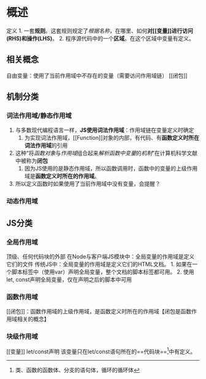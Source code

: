  # 概述
 定义
	1. 一套**规则**。这套规则规定了*根据名称*，在哪里、如何**对[[变量]]进行访问(RHS)和操作(LHS)**。
	2. 程序源代码中的一个**区域**。在这个区域中变量有定义。
## 相关概念
自由变量：使用了当前作用域中不存在的变量（需要访问作用域链）
[[闭包]] 
## 机制分类
### 词法作用域/静态作用域
1. 与多数现代编程语言一样，**JS使用词法作用域**：作用域链在变量定义时确定
	1. 为实现词法作用域，[[Function]]对象的内部，有代码、有**函数定义时所在词法作用域**的引用 
2. 这种“将*函数对象*与*作用域*组合起来*解析函数中变量*的*机制*”在计算机科学文献中被称为**闭包** 
	1. 因为JS使用的是静态作用域，所以函数调用时，函数中的变量的上级作用域是**函数定义时所在的作用域**。
3. 所以定义函数时如果使用了当前作用域中没有变量，会提醒？
### 动态作用域 

## JS分类
### 全局作用域
顶级、任何代码块的外部
在Node与客户端JS模块中：全局变量的作用域是定义它们的文件
传统JS中：全局变量的作用域是定义它们的HTML文档。
	1. 如果在一个脚本标签中（使用var）声明全局变量，整个文档的脚本标签都可用。
	2. 使用let, const声明全局变量，仅在声明之后的脚本中可用
### 函数作用域
[[闭包]]：函数作用域的上级作用域，是函数定义时所在的作用域【闭包是函数作用域相关的概念】
### 块级作用域
[[变量]] 
let/const声明
该变量只在let/const语句所在的==代码块==[^1]中有定义。

[^1]: 类、函数的函数体、分支的语句体，循环的循环体